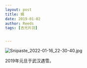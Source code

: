 ```yaml
---
layout: post
title: 嫣
date: 2019-01-02
author: Reeds
tags: [吉光片羽]


---
```


![Snipaste_2022-01-16_22-30-40.jpg](https://s2.loli.net/2022/01/16/HgLof9sxIUizKJr.jpg)

2019年元旦于武汉遇雪。